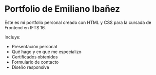 # Portfolio de Emiliano Ibañez

Este es mi portfolio personal creado con HTML y CSS para la cursada de Frontend en IFTS 16.

Incluye:

- Presentación personal
- Qué hago y en qué me especializo
- Certificados obtenidos
- Formulario de contacto
- Diseño responsive


<!-- Forzar regeneración de GitHub Pages -->